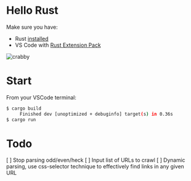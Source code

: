 # Hello Rust
Make sure you have: 
- Rust [installed][rustInstall]
- VS Code with [Rust Extension Pack][vsExtPck]

![crabby](https://mir-s3-cdn-cf.behance.net/project_modules/disp/7df0bd42774743.57ee5f32bd76e.gif)

# Start
From your VSCode terminal:
```sh
$ cargo build
     Finished dev [unoptimized + debuginfo] target(s) in 0.36s
$ cargo run
```

# Todo
[ ] Stop parsing odd/even/heck
[ ] Input list of URLs to crawl
[ ] Dynamic parsing, use css-selector technique to effectively find links in any given URL

[rustInstall]: <https://www.rust-lang.org/tools/install>
[vsExtPck]: <https://marketplace.visualstudio.com/items?itemName=swellaby.rust-pack>
